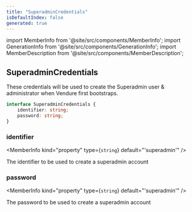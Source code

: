 ```yaml
---
title: "SuperadminCredentials"
isDefaultIndex: false
generated: true
---
```

<!-- This file was generated from the Vendure source. Do not modify. Instead, re-run the "docs:build" script -->
import MemberInfo from '@site/src/components/MemberInfo';
import GenerationInfo from '@site/src/components/GenerationInfo';
import MemberDescription from '@site/src/components/MemberDescription';


## SuperadminCredentials

<GenerationInfo sourceFile="packages/core/src/config/vendure-config.ts" sourceLine="803" packageName="@vendure/core" />

These credentials will be used to create the Superadmin user & administrator
when Vendure first bootstraps.

```ts title="Signature"
interface SuperadminCredentials {
    identifier: string;
    password: string;
}
```

<div className="members-wrapper">

### identifier

<MemberInfo kind="property" type={`string`} default="'superadmin'"   />

The identifier to be used to create a superadmin account
### password

<MemberInfo kind="property" type={`string`} default="'superadmin'"   />

The password to be used to create a superadmin account


</div>
